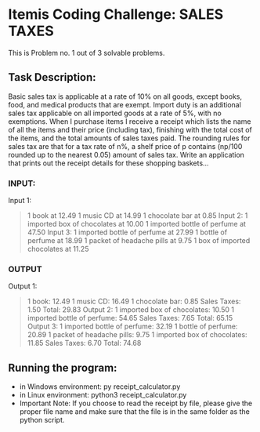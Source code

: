 # Itemis Coding Challenge: SALES TAXES

This is Problem no. 1 out of 3 solvable problems.

## Task Description:
Basic sales tax is applicable at a rate of 10% on all goods, except books, food, and medical
products that are exempt. Import duty is an additional sales tax applicable on all imported goods 
at a rate of 5%, with no exemptions. When I purchase items I receive a receipt which lists the 
name of all the items and their price (including tax), finishing with the total cost of the items,
and the total amounts of sales taxes paid. The rounding rules for sales tax are that for a tax
rate of n%, a shelf price of p contains (np/100 rounded up to the nearest 0.05) amount of sales tax.
Write an application that prints out the receipt details for these shopping baskets…
### INPUT:
Input 1:
> 1 book at 12.49
> 1 music CD at 14.99
> 1 chocolate bar at 0.85
Input 2:
> 1 imported box of chocolates at 10.00
> 1 imported bottle of perfume at 47.50
Input 3:
> 1 imported bottle of perfume at 27.99
> 1 bottle of perfume at 18.99
> 1 packet of headache pills at 9.75
> 1 box of imported chocolates at 11.25
### OUTPUT
Output 1:
> 1 book: 12.49
> 1 music CD: 16.49
> 1 chocolate bar: 0.85
> Sales Taxes: 1.50
> Total: 29.83
Output 2:
> 1 imported box of chocolates: 10.50
> 1 imported bottle of perfume: 54.65
> Sales Taxes: 7.65
> Total: 65.15
Output 3:
> 1 imported bottle of perfume: 32.19
> 1 bottle of perfume: 20.89
> 1 packet of headache pills: 9.75
> 1 imported box of chocolates: 11.85
> Sales Taxes: 6.70
> Total: 74.68

## Running the program:
+ in Windows environment: py receipt_calculator.py
+ in Linux environment: python3 receipt_calculator.py
+ Important Note: If you choose to read the receipt by file, please give the proper file name and make sure that the file is in the same folder as the python script.
